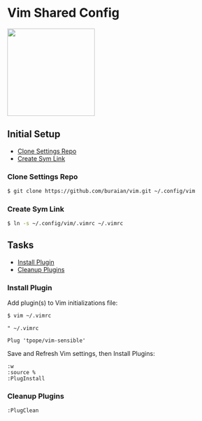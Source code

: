 # Vim Shared Config

<img src="https://upload.wikimedia.org/wikipedia/commons/9/9f/Vimlogo.svg" height="200">

## Initial Setup

- [Clone Settings Repo](#clone-settings-repo)
- [Create Sym Link](#create-sym-link)

### Clone Settings Repo

```bash
$ git clone https://github.com/buraian/vim.git ~/.config/vim
```

### Create Sym Link

```bash
$ ln -s ~/.config/vim/.vimrc ~/.vimrc
```

## Tasks

- [Install Plugin](#install-plugin)
- [Cleanup Plugins](#cleanup-plugins)

### Install Plugin

Add plugin(s) to Vim initializations file:

```bash
$ vim ~/.vimrc
```

```vim
" ~/.vimrc

Plug 'tpope/vim-sensible'
```

Save and Refresh Vim settings, then Install Plugins:

```
:w
:source %
:PlugInstall
```

### Cleanup Plugins

```vim
:PlugClean
```
